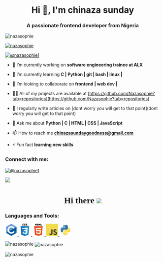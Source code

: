 <h1 align="center">Hi 👋, I'm chinaza sunday</h1>
<h3 align="center">A passionate frontend developer from Nigeria</h3>

<p align="left"> <img src="https://komarev.com/ghpvc/?username=nazasophie&label=Profile%20views&color=0e75b6&style=flat" alt="nazasophie" /> </p>

<p align="left"> <a href="https://github.com/ryo-ma/github-profile-trophy"><img src="https://github-profile-trophy.vercel.app/?username=nazasophie" alt="nazasophie" /></a> </p>

<p align="left"> <a href="https://twitter.com/@nazasophie1" target="blank"><img src="https://img.shields.io/twitter/follow/@nazasophie1?logo=twitter&style=for-the-badge" alt="@nazasophie1" /></a> </p>

- 🔭 I’m currently working on **software engineering trainee at ALX**

- 🌱 I’m currently learning **C | Python | git | bash | linux |**

- 👯 I’m looking to collaborate on **frontend | web dev |**

- 👨‍💻 All of my projects are available at [https://github.com/Nazasophie?tab=repositories](https://github.com/Nazasophie?tab=repositories)

- 📝 I regularly write articles on [dont worry you will get to that point](dont worry you will get to that point)

- 💬 Ask me about **Python | C | HTML | CSS | JavaScript**

- 📫 How to reach me **chinazasundaygoodness@gmail.com**

- ⚡ Fun fact **learning new skills**

<h3 align="left">Connect with me:</h3>
<p align="left">
<a href="https://twitter.com/@nazasophie1" target="blank"><img align="center" src="https://raw.githubusercontent.com/rahuldkjain/github-profile-readme-generator/master/src/images/icons/Social/twitter.svg" alt="@nazasophie1" height="30" width="40" /></a>
</p>

![](https://steamuserimages-a.akamaihd.net/ugc/1631947648964785474/81CBA15178466DD47195A239232202E78987B714/?imw=637&imh=358&ima=fit&impolicy=Letterbox&imcolor=%23000000&letterbox=true)


<h1 style="font-family:script;" align="center"> Hi there <img src="https://github.com/TheDudeThatCode/TheDudeThatCode/blob/master/Assets/Hi.gif" width="50px">
<h3 align="left">Languages and Tools:</h3>
<p align="left"> <a href="https://www.cprogramming.com/" target="_blank" rel="noreferrer"> <img src="https://raw.githubusercontent.com/devicons/devicon/master/icons/c/c-original.svg" alt="c" width="40" height="40"/> </a> <a href="https://www.w3schools.com/css/" target="_blank" rel="noreferrer"> <img src="https://raw.githubusercontent.com/devicons/devicon/master/icons/css3/css3-original-wordmark.svg" alt="css3" width="40" height="40"/> </a> <a href="https://www.w3.org/html/" target="_blank" rel="noreferrer"> <img src="https://raw.githubusercontent.com/devicons/devicon/master/icons/html5/html5-original-wordmark.svg" alt="html5" width="40" height="40"/> </a> <a href="https://developer.mozilla.org/en-US/docs/Web/JavaScript" target="_blank" rel="noreferrer"> <img src="https://raw.githubusercontent.com/devicons/devicon/master/icons/javascript/javascript-original.svg" alt="javascript" width="40" height="40"/> </a> <a href="https://www.python.org" target="_blank" rel="noreferrer"> <img src="https://raw.githubusercontent.com/devicons/devicon/master/icons/python/python-original.svg" alt="python" width="40" height="40"/> </a> </p>

<p><img align="left" src="https://github-readme-stats.vercel.app/api/top-langs?username=nazasophie&show_icons=true&locale=en&layout=compact" alt="nazasophie" /></p>

<p>&nbsp;<img align="center" src="https://github-readme-stats.vercel.app/api?username=nazasophie&show_icons=true&locale=en" alt="nazasophie" /></p>

<p><img align="center" src="https://github-readme-streak-stats.herokuapp.com/?user=nazasophie&" alt="nazasophie" /></p>
